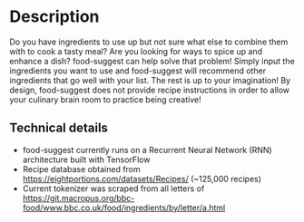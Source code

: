 # Description

Do you have ingredients to use up but not sure what else to combine them with to cook a tasty meal? Are you looking for ways to spice up and enhance a dish? food-suggest can help solve that problem! Simply input the ingredients you want to use and food-suggest will recommend other ingredients that go well with your list. The rest is up to your imagination! By design, food-suggest does not provide recipe instructions in order to allow your culinary brain room to practice being creative!

## Technical details

- food-suggest currently runs on a Recurrent Neural Network (RNN) architecture built with TensorFlow
- Recipe database obtained from https://eightportions.com/datasets/Recipes/ (~125,000 recipes)
- Current tokenizer was scraped from all letters of https://git.macropus.org/bbc-food/www.bbc.co.uk/food/ingredients/by/letter/a.html
